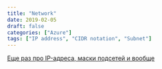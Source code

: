 ```yaml
---
title: "Network"
date: 2019-02-05
draft: false
categories: ["Azure"]
tags: ["IP address", "CIDR notation", "Subnet"]
---
```


[Еще раз про IP-адреса, маски подсетей и вообще](https://habr.com/ru/post/129664/)